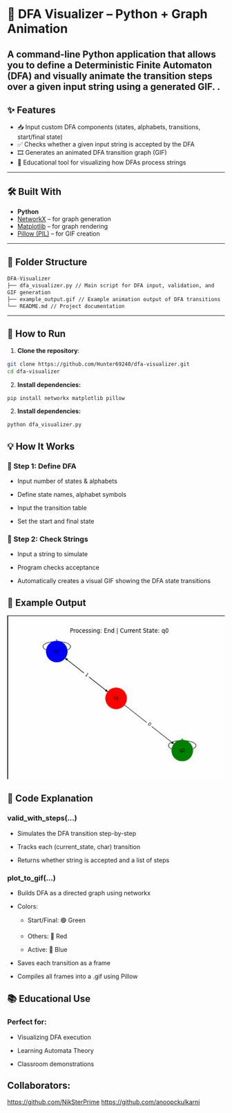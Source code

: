 ﻿# 🧠 DFA Visualizer – Python + Graph Animation

A command-line Python application that allows you to define a **Deterministic Finite Automaton (DFA)** and **visually animate the transition steps** over a given input string using a generated GIF.
.
---

## ✨ Features

- 📥 Input custom DFA components (states, alphabets, transitions, start/final state)
- ✅ Checks whether a given input string is accepted by the DFA
- 🎞️ Generates an animated DFA transition graph (GIF)
- 🧠 Educational tool for visualizing how DFAs process strings

---

## 🛠️ Built With

- **Python**
- [NetworkX](https://networkx.org/) – for graph generation
- [Matplotlib](https://matplotlib.org/) – for graph rendering
- [Pillow (PIL)](https://python-pillow.org/) – for GIF creation

---

## 📂 Folder Structure

``` 
DFA-Visualizer
├── dfa_visualizer.py // Main script for DFA input, validation, and GIF generation
├── example_output.gif // Example animation output of DFA transitions
└── README.md // Project documentation 
```






---

## 🚀 How to Run

1. **Clone the repository**:

```bash
git clone https://github.com/Hunter69240/dfa-visualizer.git
cd dfa-visualizer
```

2. **Install dependencies:**

```bash
pip install networkx matplotlib pillow
```

2. **Install dependencies:**

```bash
python dfa_visualizer.py
```

## 💡 How It Works
### 🧮 Step 1: Define DFA
- Input number of states & alphabets

- Define state names, alphabet symbols

- Input the transition table

- Set the start and final state

### 🎯 Step 2: Check Strings
- Input a string to simulate

- Program checks acceptance

- Automatically creates a visual GIF showing the DFA state transitions

## 📸 Example Output
![GIF](GifPic.png)

## 📜 Code Explanation


### valid_with_steps(...)
- Simulates the DFA transition step-by-step

- Tracks each (current_state, char) transition

- Returns whether string is accepted and a list of steps

### plot_to_gif(...)
- Builds DFA as a directed graph using networkx

- Colors:

  - Start/Final: 🟢 Green

   - Others: 🔴 Red

    - Active: 🔵 Blue

- Saves each transition as a frame

- Compiles all frames into a .gif using Pillow

## 📚 Educational Use
### Perfect for:

- Visualizing DFA execution

- Learning Automata Theory


- Classroom demonstrations

## Collaborators:
https://github.com/NikSterPrime
https://github.com/anoopckulkarni

